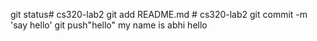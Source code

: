 git status# cs320-lab2 git add README.md # cs320-lab2 git commit -m 'say hello'
git push"hello"
my name is abhi hello



